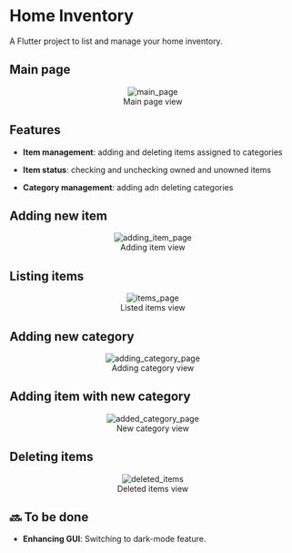 # Home Inventory

A Flutter project to list and manage your home inventory.

## Main page

<p align="center">
    <img src="github_files/main_page.png" alt="main_page" />
    <br />
    <span>Main page view</span>
</p>

## Features

- **Item management**: adding and deleting items assigned to categories

- **Item status**: checking and unchecking owned and unowned items 

- **Category management**: adding adn deleting categories

## Adding new item

<p align="center">
    <img src="github_files/adding_item_page.png" alt="adding_item_page" />
    <br />
    <span>Adding item view</span>
</p>

## Listing items

<p align="center">
    <img src="github_files/items_page.png" alt="items_page" />
    <br />
    <span>Listed items view</span>
</p>

## Adding new category

<p align="center">
    <img src="github_files/adding_category_page.png" alt="adding_category_page" />
    <br />
    <span>Adding category view</span>
</p>

## Adding item with new category

<p align="center">
    <img src="github_files/added_category_page.png" alt="added_category_page" />
    <br />
    <span>New category view</span>
</p>

## Deleting items

<p align="center">
    <img src="github_files/deleted_items.png" alt="deleted_items" />
    <br />
    <span>Deleted items view</span>
</p>

## 🔜 To be done

- **Enhancing GUI**: Switching to dark-mode feature.